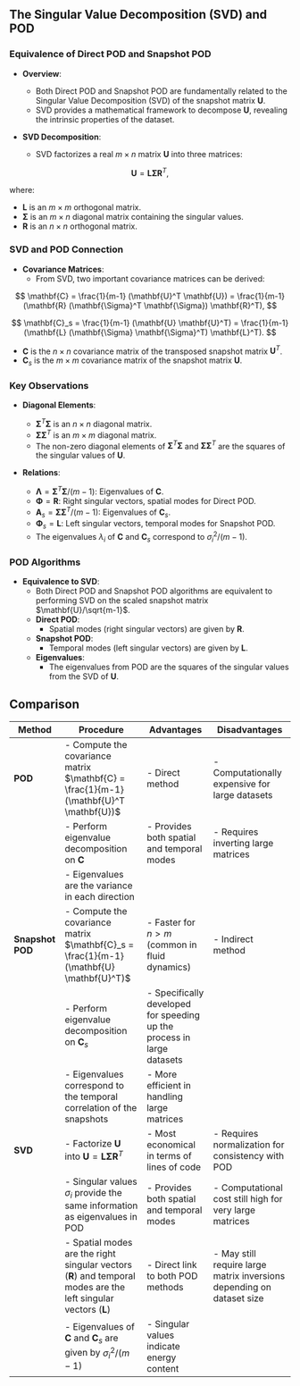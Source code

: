 ## The Singular Value Decomposition (SVD) and POD

### Equivalence of Direct POD and Snapshot POD
- **Overview**:
  - Both Direct POD and Snapshot POD are fundamentally related to the Singular Value Decomposition (SVD) of the snapshot matrix $\mathbf{U}$.
  - SVD provides a mathematical framework to decompose $\mathbf{U}$, revealing the intrinsic properties of the dataset.

- **SVD Decomposition**:
  - SVD factorizes a real $m \times n$ matrix $\mathbf{U}$ into three matrices:
    
$$
\mathbf{U} = \mathbf{L} \mathbf{\Sigma} \mathbf{R}^T,
$$

where:
- $\mathbf{L}$ is an $m \times m$ orthogonal matrix.
- $\mathbf{\Sigma}$ is an $m \times n$ diagonal matrix containing the singular values.
- $\mathbf{R}$ is an $n \times n$ orthogonal matrix.

### SVD and POD Connection
- **Covariance Matrices**:
  - From SVD, two important covariance matrices can be derived:
    
$$
\mathbf{C} = \frac{1}{m-1} (\mathbf{U}^T \mathbf{U}) = \frac{1}{m-1} (\mathbf{R} (\mathbf{\Sigma}^T \mathbf{\Sigma}) \mathbf{R}^T),
$$

    
$$
\mathbf{C}_s = \frac{1}{m-1} (\mathbf{U} \mathbf{U}^T) = \frac{1}{m-1} (\mathbf{L} (\mathbf{\Sigma} \mathbf{\Sigma}^T) \mathbf{L}^T).
$$

  - $\mathbf{C}$ is the $n \times n$ covariance matrix of the transposed snapshot matrix $\mathbf{U}^T$.
  - $\mathbf{C}_s$ is the $m \times m$ covariance matrix of the snapshot matrix $\mathbf{U}$.

### Key Observations
- **Diagonal Elements**:
  - $\mathbf{\Sigma}^T \mathbf{\Sigma}$ is an $n \times n$ diagonal matrix.
  - $\mathbf{\Sigma} \mathbf{\Sigma}^T$ is an $m \times m$ diagonal matrix.
  - The non-zero diagonal elements of $\mathbf{\Sigma}^T \mathbf{\Sigma}$ and $\mathbf{\Sigma} \mathbf{\Sigma}^T$ are the squares of the singular values of $\mathbf{U}$.

- **Relations**:
  - $\mathbf{\Lambda} = \mathbf{\Sigma}^T \mathbf{\Sigma}/(m-1)$: Eigenvalues of $\mathbf{C}$.
  - $\mathbf{\Phi} = \mathbf{R}$: Right singular vectors, spatial modes for Direct POD.
  - $\mathbf{A}_s = \mathbf{\Sigma} \mathbf{\Sigma}^T/(m-1)$: Eigenvalues of $\mathbf{C}_s$.
  - $\mathbf{\Phi}_s = \mathbf{L}$: Left singular vectors, temporal modes for Snapshot POD.
  - The eigenvalues $\lambda_i$ of $\mathbf{C}$ and $\mathbf{C}_s$ correspond to $\sigma_i^2/(m-1)$.

### POD Algorithms
- **Equivalence to SVD**:
  - Both Direct POD and Snapshot POD algorithms are equivalent to performing SVD on the scaled snapshot matrix $\mathbf{U}/\sqrt{m-1}$.
  - **Direct POD**:
    - Spatial modes (right singular vectors) are given by $\mathbf{R}$.
  - **Snapshot POD**:
    - Temporal modes (left singular vectors) are given by $\mathbf{L}$.
  - **Eigenvalues**:
    - The eigenvalues from POD are the squares of the singular values from the SVD of $\mathbf{U}$.

## Comparison

| **Method**       | **Procedure**                                                                                                                                                 | **Advantages**                                                                                                           | **Disadvantages**                                                                                                            |
|------------------|---------------------------------------------------------------------------------------------------------------------------------------------------------------|--------------------------------------------------------------------------------------------------------------------------|------------------------------------------------------------------------------------------------------------------------------|
| **POD**          | - Compute the covariance matrix $\mathbf{C} = \frac{1}{m-1} (\mathbf{U}^T \mathbf{U})$                                                                     | - Direct method                                                                                                          | - Computationally expensive for large datasets                                                                              |
|                  | - Perform eigenvalue decomposition on $\mathbf{C}$                                                                                                          | - Provides both spatial and temporal modes                                                                               | - Requires inverting large matrices                                                                                          |
|                  | - Eigenvalues are the variance in each direction                                                                                                              |                                                                                                                          |                                                                                                                              |
| **Snapshot POD** | - Compute the covariance matrix $\mathbf{C}_s = \frac{1}{m-1} (\mathbf{U} \mathbf{U}^T)$                                                                   | - Faster for $n > m$ (common in fluid dynamics)                                                                        | - Indirect method                                                                                                            |
|                  | - Perform eigenvalue decomposition on $\mathbf{C}_s$                                                                                                        | - Specifically developed for speeding up the process in large datasets                                                   |                                                                                                                              |
|                  | - Eigenvalues correspond to the temporal correlation of the snapshots                                                                                         | - More efficient in handling large matrices                                                                              |                                                                                                                              |
| **SVD**          | - Factorize $\mathbf{U}$ into $\mathbf{U} = \mathbf{L} \mathbf{\Sigma} \mathbf{R}^T$                                                                     | - Most economical in terms of lines of code                                                                              | - Requires normalization for consistency with POD                                                                            |
|                  | - Singular values $\sigma_i$ provide the same information as eigenvalues in POD                                                                             | - Provides both spatial and temporal modes                                                                               | - Computational cost still high for very large matrices                                                                      |
|                  | - Spatial modes are the right singular vectors ($\mathbf{R}$) and temporal modes are the left singular vectors ($\mathbf{L}$)                            | - Direct link to both POD methods                                                                                        | - May still require large matrix inversions depending on dataset size                                                        |
|                  | - Eigenvalues of $\mathbf{C}$ and $\mathbf{C}_s$ are given by $\sigma_i^2/(m-1)$                                                                        | - Singular values indicate energy content                                                                                |                                                                                                                              |
